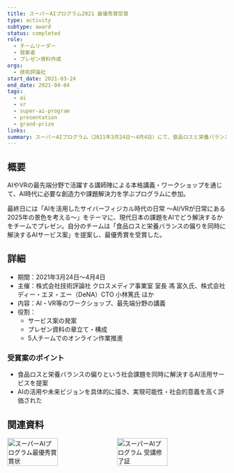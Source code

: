 ```yaml
---
title: スーパーAIプログラム2021 最優秀賞受賞
type: activity
subtype: award
status: completed
role:
  - チームリーダー
  - 発案者
  - プレゼン資料作成
orgs:
  - 技術評論社
start_date: 2021-03-24
end_date: 2021-04-04
tags:
  - ai
  - vr
  - super-ai-program
  - presentation
  - grand-prize
links: 
summary: スーパーAIプログラム（2021年3月24日～4月4日）にて、食品ロスと栄養バランスの偏りを同時に解決するAI活用サービス案を発案・プレゼンし、最優秀賞を受賞した。
---
```

## 概要
AIやVRの最先端分野で活躍する講師陣による本格講義・ワークショップを通じて、AI時代に必要な創造力や課題解決力を学ぶプログラムに参加。

最終日には「AIを活用したサイバーフィジカル時代の日常 ～AI/VRが日常にある2025年の景色を考える～」をテーマに、現代日本の課題をAIでどう解決するかをチームでプレゼン。自分のチームは「食品ロスと栄養バランスの偏りを同時に解決するAIサービス案」を提案し、最優秀賞を受賞した。

## 詳細
- 期間：2021年3月24日～4月4日
- 主催：株式会社技術評論社 クロスメディア事業室 室長 馮 富久氏、株式会社ディー・エヌ・エー（DeNA）CTO 小林篤氏 ほか
- 内容：AI・VR等のワークショップ、最先端分野の講義
- 役割：
  - サービス案の発案
  - プレゼン資料の章立て・構成
  - 5人チームでのオンライン作業推進

### 受賞案のポイント
- 食品ロスと栄養バランスの偏りという社会課題を同時に解決するAI活用サービスを提案
- AIの活用や未来ビジョンを具体的に描き、実現可能性・社会的意義を高く評価された

## 関連資料
<div style="display: flex; gap: 10px;">
  <img src="linked_assets/10_Achievements/awards/super_ai_program_2021_03_24/superai_award_certificate.jpg" alt="スーパーAIプログラム最優秀賞 賞状" width="48%">
  <img src="linked_assets/10_Achievements/awards/super_ai_program_2021_03_24/superai_completion_certificate.jpg" alt="スーパーAIプログラム 受講修了証" width="48%">
</div> 